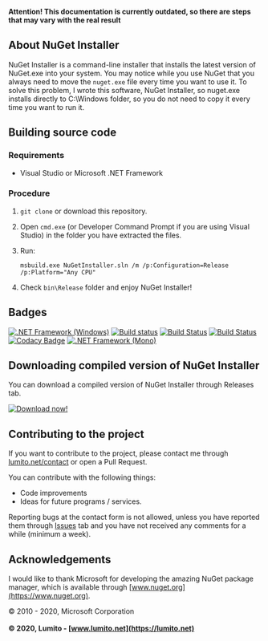 **Attention! This documentation is currently outdated, so there are steps that may vary with the real result**
## About NuGet Installer
NuGet Installer is a command-line installer that installs the latest version of NuGet.exe into your system. You may notice while you use NuGet that you always need to move the `nuget.exe` file every time you want to use it. To solve this problem, I wrote this software, NuGet Installer, so nuget.exe installs directly to C:\Windows folder, so you do not need to copy it every time you want to run it.

## Building source code
### Requirements
-   Visual Studio or Microsoft .NET Framework

### Procedure
1.  `git clone` or download this repository.

2.  Open `cmd.exe` (or Developer Command Prompt if you are using Visual Studio) in the folder you have extracted the files.

3.  Run:

    ```batch
    msbuild.exe NuGetInstaller.sln /m /p:Configuration=Release /p:Platform="Any CPU"
    ```

4.  Check `bin\Release` folder and enjoy NuGet Installer!

## Badges
[![.NET Framework (Windows)](https://github.com/LumitoLuma/NuGetInstaller/workflows/.NET%20Framework%20(Windows)/badge.svg)](https://github.com/LumitoLuma/NuGetInstaller/actions?query=workflow%3A%22.NET+Framework+%28Windows%29%22) [![Build status](https://ci.appveyor.com/api/projects/status/bkdtonymj7ayhm2h?svg=true)](https://ci.appveyor.com/project/LumitoLuma/NuGetInstaller) [![Build Status](https://lumito.visualstudio.com/GitHub/_apis/build/status/LumitoLuma.NuGetInstaller?branchName=master)](https://lumito.visualstudio.com/GitHub/_build/latest?definitionId=14&branchName=master) [![Build Status](https://travis-ci.com/LumitoLuma/NuGetInstaller.svg?branch=master)](https://travis-ci.com/LumitoLuma/NuGetInstaller) [![Codacy Badge](https://app.codacy.com/project/badge/Grade/4ccf4092054649bdad4671e7389e5016)](https://www.codacy.com/manual/LumitoLuma/NuGetInstaller/dashboard?utm_source=github.com&amp;utm_medium=referral&amp;utm_content=LumitoLuma/NuGetInstaller&amp;utm_campaign=Badge_Grade) [![.NET Framework (Mono)](https://github.com/LumitoLuma/NuGetInstaller/workflows/.NET%20Framework%20(Mono)/badge.svg)](https://github.com/LumitoLuma/NuGetInstaller/actions?query=workflow%3A%22.NET+Framework+%28Mono%29%22)

## Downloading compiled version of NuGet Installer
You can download a compiled version of NuGet Installer through Releases tab.

[![Download now!](https://img.shields.io/badge/Download-now-green.svg?style=flat-square)](https://github.com/LumitoLuma/NuGetInstaller/releases)

## Contributing to the project
If you want to contribute to the project, please contact me through [lumito.net/contact](https://lumito.net/contact) or open a Pull Request.

You can contribute with the following things:

-   Code improvements
-   Ideas for future programs / services.

Reporting bugs at the contact form is not allowed, unless you have reported them through [Issues](https://github.com/LumitoLuma/NuGetInstaller/issues) tab and you have not received any comments for a while (minimum a week).

## Acknowledgements
I would like to thank Microsoft for developing the amazing NuGet package manager, which is available through [www.nuget.org](https://www.nuget.org).

© 2010 - 2020, Microsoft Corporation
<br><br>
**© 2020, Lumito - [www.lumito.net](https://lumito.net)**
